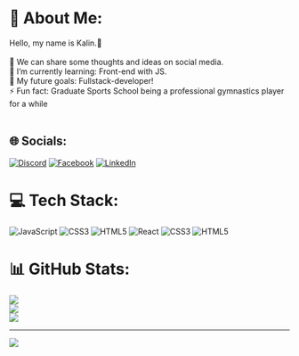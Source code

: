

# 💫 About Me:
Hello, my name is Kalin.🔭 <br><br>🤝 We can share some thoughts and ideas on social media.<br>🌱 I’m currently learning: Front-end with JS.<br>💬 My future goals: Fullstack-developer!<br>⚡ Fun fact: Graduate Sports School being a professional gymnastics player for a while<br><br>


## 🌐 Socials:
[![Discord](https://img.shields.io/badge/Discord-%237289DA.svg?logo=discord&logoColor=white)](https://discord.gg/linkprime#3969) [![Facebook](https://img.shields.io/badge/Facebook-%231877F2.svg?logo=Facebook&logoColor=white)](https://www.facebook.com/kalin.dinev.50) [![LinkedIn](https://img.shields.io/badge/LinkedIn-%230077B5.svg?logo=linkedin&logoColor=white)](https://www.linkedin.com/in/kalin-dinev-b3a490255/) 

# 💻 Tech Stack:
![JavaScript](https://img.shields.io/badge/javascript-%23323330.svg?style=for-the-badge&logo=javascript&logoColor=%23F7DF1E) ![CSS3](https://img.shields.io/badge/css3-%231572B6.svg?style=for-the-badge&logo=css3&logoColor=white) ![HTML5](https://img.shields.io/badge/html5-%23E34F26.svg?style=for-the-badge&logo=html5&logoColor=white) ![React](https://img.shields.io/badge/react-%2320232a.svg?style=for-the-badge&logo=react&logoColor=%2361DAFB) ![CSS3](https://img.shields.io/badge/css3-%231572B6.svg?style=for-the-badge&logo=css3&logoColor=white) ![HTML5](https://img.shields.io/badge/html5-%23E34F26.svg?style=for-the-badge&logo=html5&logoColor=white)
# 📊 GitHub Stats:
![](https://github-readme-stats.vercel.app/api?username=KalinDinev&theme=shades-of-purple&hide_border=true&include_all_commits=false&count_private=false)<br/>
![](https://github-readme-streak-stats.herokuapp.com/?user=KalinDinev&theme=shades-of-purple&hide_border=true)<br/>
![](https://github-readme-stats.vercel.app/api/top-langs/?username=KalinDinev&theme=shades-of-purple&hide_border=true&include_all_commits=false&count_private=false&layout=compact)

---
[![](https://visitcount.itsvg.in/api?id=KalinDinev&icon=7&color=9)](https://visitcount.itsvg.in)

<!-- Proudly created with GPRM ( https://gprm.itsvg.in ) -->
